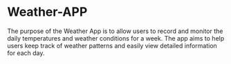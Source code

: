 # Weather-APP
The purpose of the Weather App is to allow users to record and monitor the daily temperatures and weather conditions for a week. The app aims to help users keep track of weather patterns and easily view detailed information for each day.
